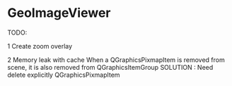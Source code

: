GeoImageViewer
==============






TODO: 

1 Create zoom overlay

2 Memory leak with cache
	When a QGraphicsPixmapItem is removed from scene, it is also removed from QGraphicsItemGroup
	SOLUTION : Need delete explicitly QGraphicsPixmapItem 